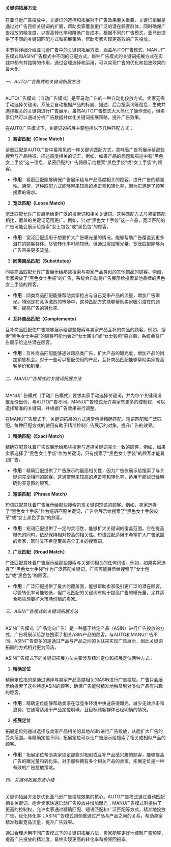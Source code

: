 #### **关键词拓展方法**

在亚马逊广告投放中，关键词的选择和拓展对于广告效果至关重要。关键词拓展是通过对广告目标关键词的扩展，帮助卖家覆盖更广泛的潜在顾客群体，同时确保广告投放的精准度，以提高转化率和降低广告成本。根据不同的广告模式，亚马逊提供了不同的关键词匹配方式和拓展策略，帮助卖家实现更高效的广告投放。

本节将详细介绍亚马逊广告中的关键词拓展方法，涵盖AUTO广告模式、MANU广告模式和ASIN广告模式中不同的匹配方式。每种广告模式的关键词拓展方式在实践中都有其独特的作用，通过合理选择和运用，可以实现广告的优化和投放效果的最大化。

###### 一、AUTO广告模式的关键词拓展方法

AUTO广告模式（自动广告模式）是亚马逊广告的一种自动化投放方式。卖家无需手动选择关键词，系统会自动根据产品的标题、描述、后台搜索词等信息，生成并选择相关的关键词进行广告展示。虽然AUTO广告模式大大简化了操作流程，但卖家仍然可以通过分析广告数据并优化关键词拓展策略，提升广告效果。

在AUTO广告模式下，关键词的拓展主要包括以下几种匹配方式：

1. **紧密匹配（Close Match）**

紧密匹配是AUTO广告中最常见的一种关键词匹配方式，意味着广告将展示给那些搜索与产品特征、描述高度相关的词汇。例如，如果产品的标题和描述中有“黑色女士手袋”这一信息，紧密匹配的广告将展示给搜索“黑色手袋”或“女士手袋”的顾客。

-   **作用**：紧密匹配能够确保广告展示给与产品高度相关的顾客，提升广告的精准性。通常，这种匹配方式能够带来较高的点击率和转化率，因为它满足了顾客搜索的需求。

2. **宽泛匹配（Loose Match）**

宽泛匹配允许广告展示给更广泛的搜索词和相关关键词。这种匹配方式与紧密匹配相比，覆盖的关键词范围更广。例如，针对“黑色女士手袋”这一产品，宽泛匹配的广告可能会展示给搜索“女士包包”或“黑色包”的顾客。

-   **作用**：宽泛匹配适用于想要扩大广告曝光量的情况，能够帮助广告覆盖到更多潜在的顾客群体。尽管转化率可能较低，但通过增加曝光量，宽泛匹配能够为广告带来更多流量。

3. **同类商品匹配（Substitutes）**

同类商品匹配允许广告展示给那些搜索与卖家产品类似的其他商品的顾客。例如，卖家投放了“黑色女士手袋”的广告，系统会自动将广告展示给搜索其他品牌的黑色女士手袋的顾客。

-   **作用**：同类商品匹配能够帮助卖家抢占与自己竞争产品的流量，增加广告曝光。特别是在竞争激烈的市场中，这种匹配方式能够帮助卖家吸引潜在的顾客，提高广告的转化率。

4. **互补商品匹配（Complements）**

互补商品匹配使广告能够展示给那些搜索与卖家产品互补的商品的顾客。例如，搜索“黑色女士手袋”的顾客可能也会对“女士围巾”或“女士钱包”感兴趣，系统会将广告展示给这些潜在顾客。

-   **作用**：互补商品匹配能够通过跨品类广告，扩大产品的曝光度，增加产品的附加销售机会。对于一些可以搭配使用的产品，互补商品匹配能够帮助卖家提高客单价和销量。

###### 二、MANU广告模式的关键词拓展方法

MANU广告模式（手动广告模式）要求卖家手动选择关键词，并为每个关键词设置竞价出价。与AUTO广告不同，MANU广告模式允许卖家有更多的控制权，可以选择精准的关键词，并根据广告效果进行调整。

在MANU广告模式下，关键词拓展的方式通常包括精确匹配、短语匹配和广泛匹配。每种匹配方式的使用有助于精准控制广告展示的对象，提升广告的效果。

1. **精确匹配（Exact Match）**

精确匹配意味着广告仅展示给那些搜索与选择关键词完全一致的顾客。例如，如果卖家选择了“黑色女士手袋”作为关键词，只有搜索了“黑色女士手袋”的顾客才能看到广告。

-   **作用**：精确匹配提供了广告展示的最高相关性，因为广告仅展示给搜索了与关键词完全相同的顾客。这通常带来较高的点击率和转化率，适用于那些已经明确购买意图的顾客。

2. **短语匹配（Phrase Match）**

短语匹配意味着广告展示给那些搜索包含关键词短语的顾客。例如，卖家选择了“黑色女士手袋”作为短语匹配关键词，广告会展示给搜索了“黑色女士手袋皮革”或“女士黑色手袋”的顾客。

-   **作用**：短语匹配提供了一定的灵活性，能够扩大关键词的覆盖范围。它在提高曝光的同时，依然保持相对较高的相关性。短语匹配适用于希望扩大广告范围的卖家，同时又不希望覆盖完全无关的搜索词。

3. **广泛匹配（Broad Match）**

广泛匹配意味着广告展示给那些搜索与关键词相关的任何词语。例如，如果卖家选择了“黑色女士手袋”作为广泛匹配关键词，广告可能展示给搜索了“女士包包”或“黑色包”的顾客。

-   **作用**：广泛匹配提供了最大的覆盖面，能够帮助卖家吸引更广泛的潜在顾客。尽管转化率可能较低，但广泛匹配的关键词有助于提高广告的曝光量，尤其适合那些想要扩大市场份额的卖家。

###### 三、ASIN广告模式的关键词拓展方法

ASIN广告模式（产品定向广告）是一种基于特定产品（ASIN）进行广告投放的方式，广告将展示给那些搜索了相关ASIN产品的顾客。与AUTO和MANU广告不同，ASIN广告更多的是通过产品与产品之间的关联来实现广告展示，因此关键词拓展的方式相对更为简洁。

ASIN广告模式下的关键词拓展方法主要涉及精准定位和拓展定位两种方式：

1. **精确定位**

精确定位指的是通过选择与卖家产品高度相关的ASIN进行广告投放。广告只会展示给搜索了这些特定ASIN的顾客，确保广告能够精准地触及到对类似产品有兴趣的顾客。

-   **作用**：精确定位能够帮助卖家在低竞争环境中快速获得曝光，减少无效点击和浪费。它通常适用于产品定位明确，且目标顾客群体已经明确的情况。

2. **拓展定位**

拓展定位则通过选择与卖家产品相关的其他ASIN进行广告投放，从而扩大广告的受众范围。与精确定位不同，拓展定位可以让广告展示给搜索了相关或相似产品的顾客。

-   **作用**：拓展定位帮助卖家锁定那些对相似或互补产品感兴趣的顾客，能够提高广告的曝光量和转化率。对于那些拥有多个相关产品的卖家，拓展定位是一种有效的广告投放策略。

###### 四、关键词拓展方法小结

关键词拓展方法是优化亚马逊广告投放效果的核心。AUTO广告模式通过自动匹配相关关键词，适合卖家快速启动广告投放并增加曝光；MANU广告模式则提供了更高的控制权，允许卖家通过精确匹配、短语匹配和广泛匹配等方式，精准地投放广告，优化转化率；ASIN广告模式则侧重通过产品与产品之间的关系，帮助卖家精准截取竞品流量，提升广告效果。

通过合理运用不同广告模式下的关键词拓展方法，卖家能够更好地控制广告预算，提高广告投放的精准度，最终实现更高的转化率和投资回报率。